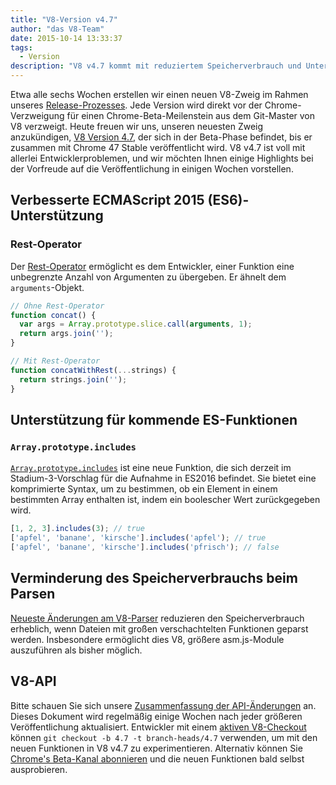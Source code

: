 ```yaml
---
title: "V8-Version v4.7"
author: "das V8-Team"
date: 2015-10-14 13:33:37
tags:
  - Version
description: "V8 v4.7 kommt mit reduziertem Speicherverbrauch und Unterstützung für neue ES2015 Sprachfunktionen."
---
```

Etwa alle sechs Wochen erstellen wir einen neuen V8-Zweig im Rahmen unseres [Release-Prozesses](https://v8.dev/docs/release-process). Jede Version wird direkt vor der Chrome-Verzweigung für einen Chrome-Beta-Meilenstein aus dem Git-Master von V8 verzweigt. Heute freuen wir uns, unseren neuesten Zweig anzukündigen, [V8 Version 4.7](https://chromium.googlesource.com/v8/v8.git/+log/branch-heads/4.7), der sich in der Beta-Phase befindet, bis er zusammen mit Chrome 47 Stable veröffentlicht wird. V8 v4.7 ist voll mit allerlei Entwicklerproblemen, und wir möchten Ihnen einige Highlights bei der Vorfreude auf die Veröffentlichung in einigen Wochen vorstellen.

<!--truncate-->
## Verbesserte ECMAScript 2015 (ES6)-Unterstützung

### Rest-Operator

Der [Rest-Operator](https://developer.mozilla.org/en/docs/Web/JavaScript/Reference/Functions/rest_parameters) ermöglicht es dem Entwickler, einer Funktion eine unbegrenzte Anzahl von Argumenten zu übergeben. Er ähnelt dem `arguments`-Objekt.

```js
// Ohne Rest-Operator
function concat() {
  var args = Array.prototype.slice.call(arguments, 1);
  return args.join('');
}

// Mit Rest-Operator
function concatWithRest(...strings) {
  return strings.join('');
}
```

## Unterstützung für kommende ES-Funktionen

### `Array.prototype.includes`

[`Array.prototype.includes`](https://developer.mozilla.org/en-US/docs/Web/JavaScript/Reference/Global_Objects/Array/includes) ist eine neue Funktion, die sich derzeit im Stadium-3-Vorschlag für die Aufnahme in ES2016 befindet. Sie bietet eine komprimierte Syntax, um zu bestimmen, ob ein Element in einem bestimmten Array enthalten ist, indem ein boolescher Wert zurückgegeben wird.

```js
[1, 2, 3].includes(3); // true
['apfel', 'banane', 'kirsche'].includes('apfel'); // true
['apfel', 'banane', 'kirsche'].includes('pfrisch'); // false
```

## Verminderung des Speicherverbrauchs beim Parsen

[Neueste Änderungen am V8-Parser](https://code.google.com/p/v8/issues/detail?id=4392) reduzieren den Speicherverbrauch erheblich, wenn Dateien mit großen verschachtelten Funktionen geparst werden. Insbesondere ermöglicht dies V8, größere asm.js-Module auszuführen als bisher möglich.

## V8-API

Bitte schauen Sie sich unsere [Zusammenfassung der API-Änderungen](https://docs.google.com/document/d/1g8JFi8T_oAE_7uAri7Njtig7fKaPDfotU6huOa1alds/edit) an. Dieses Dokument wird regelmäßig einige Wochen nach jeder größeren Veröffentlichung aktualisiert. Entwickler mit einem [aktiven V8-Checkout](https://v8.dev/docs/source-code#using-git) können `git checkout -b 4.7 -t branch-heads/4.7` verwenden, um mit den neuen Funktionen in V8 v4.7 zu experimentieren. Alternativ können Sie [Chrome's Beta-Kanal abonnieren](https://www.google.com/chrome/browser/beta.html) und die neuen Funktionen bald selbst ausprobieren.
